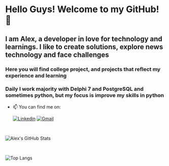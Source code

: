 # Hello Guys! Welcome to my GitHub! 👋

## I am Alex, a developer in love for technology and learnings. I like to create solutions, explore news technology and face challenges

### Here you will find college project, and projects that reflect my experience and learning

### Daily I work majority with Delphi 7 and PostgreSQL and sometimes python, but my focus is improve my skills in python

- 📫 You can find me on:

    [![Linkedin](https://img.shields.io/badge/LinkedIn-0077B5?style=for-the-badge&logo=linkedin&logoColor=dark)](https://www.linkedin.com/in/alexandermoraes7/)
    [![Gmail](https://img.shields.io/badge/Gmail-D14836?style=for-the-badge&logo=gmail&logoColor=white)](mailto:alexander97643@gmail.com)

<br/>

![Alex's GitHub Stats](https://github-readme-stats.vercel.app/api?username=AlexanderMoraes7&show_icons=true&theme=dracula)

<br/>

![Top Langs](https://github-readme-stats.vercel.app/api/top-langs/?username=AlexanderMoraes7&theme=tokyonight&langs_count=6)

<!--
**AlexanderMoraes7/AlexanderMoraes7** is a ✨ _special_ ✨ repository because its `README.md` (this file) appears on your GitHub profile.

Here are some ideas to get you started:

- 🔭 I’m currently working on ...
- 🌱 I’m currently learning ...
- 👯 I’m looking to collaborate on ...
- 🤔 I’m looking for help with ...
- 💬 Ask me about ...
- 📫 How to reach me: ...
- 😄 Pronouns: ...
- ⚡ Fun fact: ...
-->
